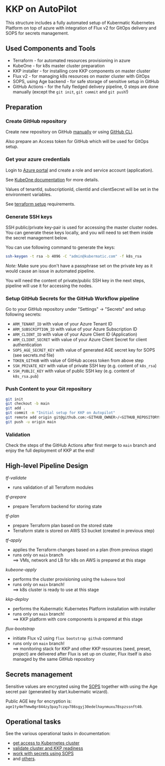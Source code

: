 # KKP on AutoPilot

This structure includes a fully automated setup of Kubermatic Kubernetes Platform
on top of azure with integration of Flux v2 for GitOps delivery and SOPS for secrets management.

## Used Components and Tools

 * Terraform - for automated resources provisioning in azure
 * KubeOne - for k8s master cluster preparation
 * KKP installer - for installing core KKP components on master cluster
 * Flux v2 - for managing k8s resources on master cluster with GitOps
 * SOPS, using Age backend - for safe storage of sensitive setup in GitHub
 * GitHub Actions - for the fully fledged delivery pipeline, 0 steps are done manually
   (except the `git init`, `git commit` and `git push`!)

## Preparation
### Create GitHub repository

Create new repository on GitHub [manually](https://docs.github.com/en/get-started/quickstart/create-a-repo)
or using [GitHub CLI](https://cli.github.com/manual/gh_repo_create).

Also prepare an Access token for GitHub which will be used for GitOps setup.

### Get your azure credentials
Login to [Azure portal](https://portal.azure.com/) and create a role and service account (application).

See [KubeOne documentation](https://docs.kubermatic.com/kubeone/master/architecture/requirements/machine_controller/azure/) for more details.

Values of tenantId, subscriptionId, clientId and clientSecret will be set in the environment variables.

See [terraform setup](https://registry.terraform.io/providers/hashicorp/azurerm/latest/docs#argument-reference) requirements.

### Generate SSH keys

SSH public/private key-pair is used for accessing the master cluster nodes. You can generate these keys locally,
and you will need to set them inside the secret management below.

You can use following command to generate the keys:

```bash
ssh-keygen -t rsa -b 4096 -C "admin@kubermatic.com" -f k8s_rsa
```

_*Note*:_ Make sure you don't have a passphrase set on the private key as it would cause an issue in automated pipeline.

You will need the content of private/public SSH key in the next steps, pipeline will use it for accessing the nodes.
### Setup GitHub Secrets for the GitHub Workflow pipeline

Go to your GitHub repository under "Settings" -> "Secrets" and setup following secrets:
 * `ARM_TENANT_ID` with value of your Azure Tenant ID
 * `ARM_SUBSCRIPTION_ID` with value of your Azure Subscription ID
 * `ARM_CLIENT_ID` with value of your Azure Client ID (Application)
 * `ARM_CLIENT_SECRET` with value of your Azure Client Secret for client authentication
 * `SOPS_AGE_SECRET_KEY` with value of generated AGE secret key for SOPS (see secrets.md file)
 * `TOKEN_GITHUB` with value of GitHub access token from above step
 * `SSH_PRIVATE_KEY` with value of private SSH key (e.g. content of `k8s_rsa`)
 * `SSH_PUBLIC_KEY` with value of public SSH key (e.g. content of `k8s_rsa.pub`)

### Push Content to your Git repository
  
```bash
git init
git checkout -b main
git add .
git commit -m "Initial setup for KKP on Autopilot"
git remote add origin git@github.com:<GITHUB_OWNER>/<GITHUB_REPOSITORY>
git push -u origin main
```

### Validation
Check the steps of the GitHub Actions after first merge to `main` branch and enjoy the full deployment of KKP at the end!

## High-level Pipeline Design

*tf-validate*  
 * runs validation of all Terraform modules

*tf-prepare*  
 * prepare Terraform backend for storing state

*tf-plan*  
 * prepare Terraform plan based on the stored state  
 * Terraform state is stored on AWS S3 bucket (created in previous step)

*tf-apply*  
 * applies the Terraform changes based on a plan (from previous stage)  
 * runs only on `main` branch  
==> VMs, network and LB for k8s on AWS is prepared at this stage

*kubeone-apply*  
 * performs the cluster provisioning using the `kubeone` tool  
 * runs only on `main` branch!  
==> k8s cluster is ready to use at this stage

*kkp-deploy*  
  * performs the Kubermatic Kubernetes Platform installation with installer  
  * runs only on `main` branch!  
==> KKP platform with core components is prepared at this stage

*flux-bootstrap*
 * initiate Flux v2 using `flux bootstrap github` command
 * runs only on `main` branch!  
==> monitoring stack for KKP and other KKP resources (seed, preset, project) are delivered after Flux is set up on cluster,
Flux itself is also managed by the same GitHub repository

## Secrets management

Sensitive values are encrypted using the [SOPS](https://fluxcd.io/docs/guides/mozilla-sops/)
together with using the Age secret pair (generated by start.kubermatic wizard).

Public AGE key for encryption is: `age1ty4mfhmw0gr844zy3pay7czqv786sgyj30edelhaynmuxu78spzssnft40`.

## Operational tasks

See the various operational tasks in documentation:  
 * [get access to Kubernetes cluster](https://docs.kubermatic.com/kubermatic/master/installation/start_kkp/cheat_sheets/access_to_cluster/)
 * [validate cluster and KKP readiness](https://docs.kubermatic.com/kubermatic/master/installation/start_kkp/cheat_sheets/validate_cluster_health/)
 * [work with secrets using SOPS](https://docs.kubermatic.com/kubermatic/master/installation/start_kkp/cheat_sheets/work_with_secrets/)
 * and [others](https://docs.kubermatic.com/kubermatic/master/installation/start_kkp/cheat_sheets/).
